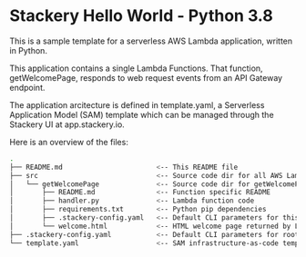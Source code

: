# Stackery Hello World - Python 3.8

This is a sample template for a serverless AWS Lambda application, written in Python.

This application contains a single Lambda Functions.  That function, getWelcomePage,
responds to web request events from an API Gateway endpoint.

The application arcitecture is defined in template.yaml, a Serverless
Application Model (SAM) template which can be managed through the Stackery UI
at app.stackery.io.

Here is an overview of the files:

```bash
.
├── README.md                       <-- This README file
├── src                             <-- Source code dir for all AWS Lambda functions
│   └── getWelcomePage              <-- Source code dir for getWelcomePage function
│       ├── README.md               <-- Function specific README
│       ├── handler.py              <-- Lambda function code
│       ├── requirements.txt        <-- Python pip dependencies
│       ├── .stackery-config.yaml   <-- Default CLI parameters for this directory
│       └── welcome.html            <-- HTML welcome page returned by Lambda function
├── .stackery-config.yaml           <-- Default CLI parameters for root directory
└── template.yaml                   <-- SAM infrastructure-as-code template
```


